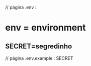 // página .env :
# env = environment

SECRET=segredinho
------------------------------------------

// página .env.example :
SECRET
